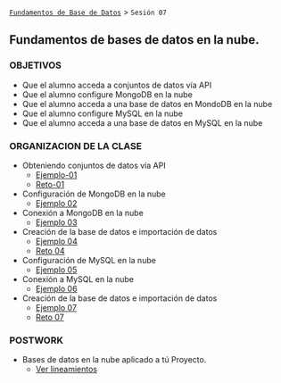 [`Fundamentos de Base de Datos`](../Readme.md) > `Sesión 07`
## Fundamentos de bases de datos en la nube.

### OBJETIVOS
- Que el alumno acceda a conjuntos de datos vía API
- Que el alumno configure MongoDB en la nube
- Que el alumno acceda a una base de datos en MondoDB en la nube
- Que el alumno configure MySQL en la nube
- Que el alumno acceda a una base de datos en MySQL en la nube

### ORGANIZACION DE LA CLASE
- Obteniendo conjuntos de datos vía API
	- [Ejemplo-01](Ejemplo-01)
	- [Reto-01](Reto-01)
- Configuración de MongoDB en la nube
	- [Ejemplo 02](Ejemplo-02)
- Conexión a MongoDB en la nube
	- [Ejemplo 03](Ejemplo-03)
- Creación de la base de datos e importación de datos
	- [Ejemplo 04](Ejemplo-04)
	- [Reto 04](Reto-04)
- Configuración de MySQL en la nube
	- [Ejemplo 05](Ejemplo-05)
- Conexión a MySQL en la nube
	- [Ejemplo 06](Ejemplo-06)
- Creación de la base de datos e importación de datos
	- [Ejemplo 07](Ejemplo-07)
	- [Reto 07](Reto-07)

### POSTWORK
 - Bases de datos en la nube aplicado a tú Proyecto.
   - [Ver lineamientos](Postwork)
